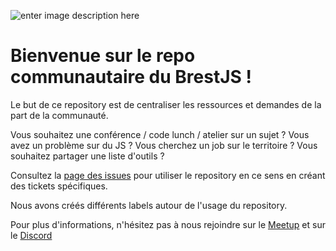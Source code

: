 
![enter image description here](https://secure.meetupstatic.com/photos/event/a/e/7/2/600_482624658.jpeg)
# Bienvenue sur le repo communautaire du BrestJS !

Le but de ce repository est de centraliser les ressources et demandes de la part de la communauté. 

Vous souhaitez une conférence / code lunch / atelier sur un sujet ? 
Vous avez un problème sur du JS ? 
Vous cherchez un job sur le territoire ? 
Vous souhaitez partager une liste d'outils ?

Consultez la [page des issues](https://github.com/BrestJS/community/issues) pour utiliser le repository en ce sens en créant des tickets spécifiques.  

Nous avons créés différents labels autour de l'usage du repository.

Pour plus d'informations, n'hésitez pas à nous rejoindre sur le [Meetup](https://www.meetup.com/fr-FR/BrestJS/) et sur le  [Discord](https://t.co/hbIxUbnlEf)

